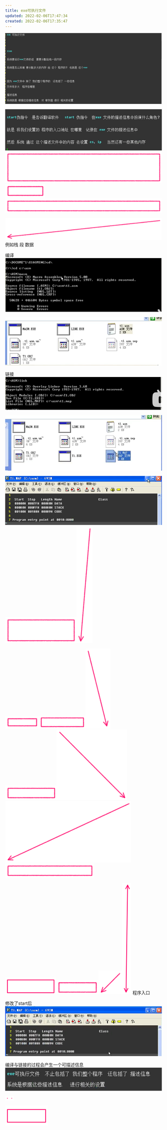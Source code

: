 ```yaml
---
title: exe可执行文件
updated: 2022-02-06T17:47:34
created: 2022-02-06T17:35:47
---
```


![image1](../../resources/55df39f1b7474aae8c79bc88dbbf3aeb.png)

![image2](../../resources/8a783bfa7ae742c3ba08084958ae79d3.png)
![image3](../../resources/abc1210807c1459c9e7eddef6e5e2343.png)![image4](../../resources/f4038474cc0245c8b38dee45787624a6.png)![image5](../../resources/56167db02e4148268a5618788cfb416c.png)

![image6](../../resources/3ca469e28c644d24a5b649fc0869e7ef.png)
例如栈 段 数据

编译
![image7](../../resources/1efa942c7fa547eb8f9773597d0ed31d.png)

![image8](../../resources/92c87412b0d847b8b0882fc2704ef777.png)

链接
![image9](../../resources/949f815da9dc454eb633f3c1c885940f.png)

![image10](../../resources/7ccbcaf13e424b208619510866d52c74.png)

![image11](../../resources/6d14ef5deced45f481ec15b3dd8e00e5.png)
![image12](../../resources/2dd60fd68b29449caa40a36c8dd7a0b8.png)![image13](../../resources/30500fe5622b4b2fb9bc89d8421e7489.png)

![image14](../../resources/9e127c12796644d8ac6ac048c1e7939d.png)![image15](../../resources/5360f6591bc1484a8a5e21ba2574da31.png)![image16](../../resources/f4dd0bf5d9c6418bac526d4c5ddb499a.png)![image17](../../resources/de6bbf4da7a84523a5ee6b263507a408.png)![image18](../../resources/9a61ab766403450ca01bd549b6da021e.png)![image19](../../resources/9892c0692df74a3ebd56879774f94c7f.png)![image20](../../resources/39e65d4fa58e4c19a7a9649c40a89086.png)

![image21](../../resources/d208a35044564c199d67d4db68e62a0a.png)![image22](../../resources/1e74da51107b4809903b987f4d5e8ffc.png)![image23](../../resources/47624355af2248b48fb508a3b8e07989.png)![image24](../../resources/e8bc21aacc424be3a1da05cb630f63e3.png)
程序入口

修改了start后
![image25](../../resources/8807c3091da244bb9ab4f3cb23055080.png)

编译与链接的过程会产生一个可描述信息
![image26](../../resources/75d2dff829d34e79a53a75d21a13d46e.png)

![image27](../../resources/e32bc9a180084bec9c2cfce303fc935d.png)![image28](../../resources/fa4504e8e2084908bc80055f2e9be0a3.png)

![image29](../../resources/62e7e1a0601a4d2c89ba851900835a58.png)
